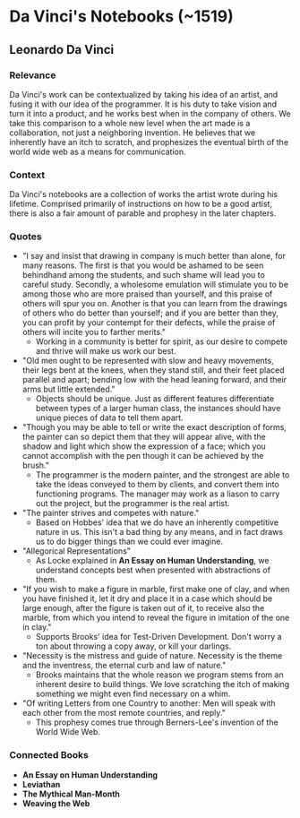 # Da Vinci's Notebooks (~1519)

## Leonardo Da Vinci

### Relevance

Da Vinci's work can be contextualized by taking his idea of an artist, and fusing it with our idea of the programmer. It is his duty to take vision and turn it into a product, and he works best when in the company of others. We take this comparison to a whole new level when the art made is a collaboration, not just a neighboring invention. He believes that we inherently have an itch to scratch, and prophesizes the eventual birth of the world wide web as a means for communication.

### Context

Da Vinci's notebooks are a collection of works the artist wrote during his lifetime. Comprised primarily of instructions on how to be a good artist, there is also a fair amount of parable and prophesy in the later chapters.

### Quotes

* "I say and insist that drawing in company is much better than alone, for many reasons. The first is that you would be ashamed to be seen behindhand among the students, and such shame will lead you to careful study. Secondly, a wholesome emulation will stimulate you to be among those who are more praised than yourself, and this praise of others will spur you on. Another is that you can learn from the drawings of others who do better than yourself; and if you are better than they, you can profit by your contempt for their defects, while the praise of others will incite you to farther merits."
  * Working in a community is better for spirit, as our desire to compete and thrive will make us work our best.
* "Old men ought to be represented with slow and heavy movements, their legs bent at the knees, when they stand still, and their feet placed parallel and apart; bending low with the head leaning forward, and their arms but little extended."
  * Objects should be unique. Just as different features differentiate between types of a larger human class, the instances should have unique pieces of data to tell them apart.
* "Though you may be able to tell or write the exact description of forms, the painter can so depict them that they will appear alive, with the shadow and light which show the expression of a face; which you cannot accomplish with the pen though it can be achieved by the brush."
  * The programmer is the modern painter, and the strongest are able to take the ideas conveyed to them by clients, and convert them into functioning programs. The manager may work as a liason to carry out the project, but the programmer is the real artist.
* "The painter strives and competes with nature."
  * Based on Hobbes' idea that we do have an inherently competitive nature in us. This isn't a bad thing by any means, and in fact draws us to do bigger things than we could ever imagine.
* "Allegorical Representations"
  * As Locke explained in __An Essay on Human Understanding__, we understand concepts best when presented with abstractions of them.
* "If you wish to make a figure in marble, first make one of clay, and when you have finished it, let it dry and place it in a case which should be large enough, after the figure is taken out of it, to receive also the marble, from which you intend to reveal the figure in imitation of the one in clay."
  * Supports Brooks' idea for Test-Driven Development. Don't worry a ton about throwing a copy away, or kill your darlings.
* "Necessity is the mistress and guide of nature. Necessity is the theme and the inventress, the eternal curb and law of nature."
  * Brooks maintains that the whole reason we program stems from an inherent desire to build things. We love scratching the itch of making something we might even find necessary on a whim.
* "Of writing Letters from one Country to another: Men will speak with each other from the most remote countries, and reply."
  * This prophesy comes true through Berners-Lee's invention of the World Wide Web.

### Connected Books

* __An Essay on Human Understanding__
* __Leviathan__
* __The Mythical Man-Month__
* __Weaving the Web__
